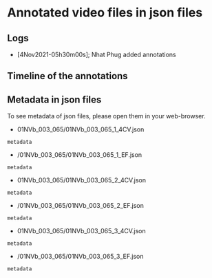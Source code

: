 # Annotated video files in json files

## Logs
* [4Nov2021-05h30m00s]; Nhat Phug added annotations  

## Timeline of the annotations


## Metadata in json files
To see metadata of json files, please open them in your web-browser.

* 01NVb_003_065/01NVb_003_065_1_4CV.json
```
metadata	
```

* /01NVb_003_065/01NVb_003_065_1_EF.json
```
metadata	

```

* 01NVb_003_065/01NVb_003_065_2_4CV.json

```
metadata	
```

* /01NVb_003_065/01NVb_003_065_2_EF.json

```
metadata	

```

* 01NVb_003_065/01NVb_003_065_3_4CV.json

```
metadata	
```

* /01NVb_003_065/01NVb_003_065_3_EF.json

```
metadata	

```

